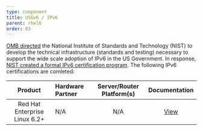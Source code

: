 ```yaml
---
type: component
title: USGv6 / IPv6
parent: rhel6
order: 03
---
```


<!-- Typsetting section begin -->
[OMB directed](https://www.whitehouse.gov/sites/whitehouse.gov/files/omb/assets/egov_docs/transition-to-ipv6.pdf) the National Institute of Standards and Technology (NIST) to develop the technical infrastructure (standards and testing) necessary to support the wide scale adoption of IPv6 in the US Government. In response, [NIST created a formal IPv6 certification program](https://www.nist.gov/programs-projects/usgv6-technical-basis-next-generation-internet). The following IPv6 certifications are comleted:

| Product | Hardware Partner | Server/Router Platform(s) | Documentation |
|:-------:|:-----------------|:-------------------------:|:-------------:|
| Red Hat Enterprise Linux 6.2+ | N/A | N/A | [View](https://www.iol.unh.edu/registry/usgv6/22/sdoc) |
